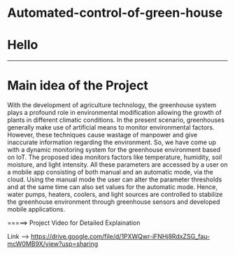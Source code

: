# Automated-control-of-green-house

# Hello 

------------------
Main idea of the Project
========================
With the development of agriculture technology, the greenhouse system plays a profound role in environmental modification allowing the growth of plants in different climatic conditions. In the present scenario, greenhouses generally make use of artificial means to monitor environmental factors. However, these techniques cause wastage of manpower and give inaccurate information regarding the environment. So, we have come up with a dynamic monitoring system for the greenhouse environment based on IoT. The proposed idea monitors factors like temperature, humidity, soil moisture, and light intensity. All these parameters are accessed by a user on a mobile app consisting of both manual and an automatic mode, via the cloud. Using the manual mode the user can alter the parameter thresholds and at the same time can also set values for the automatic mode. Hence, water pumps, heaters, coolers, and light sources are controlled to stabilize the greenhouse environment through greenhouse sensors and developed mobile applications.


=====> Project Video for Detailed Explaination

Link --> https://drive.google.com/file/d/1PXWQwr-iFNHj8RdxZSG_fau-mcW0MB9X/view?usp=sharing 
